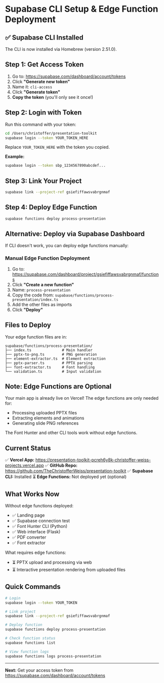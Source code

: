 # Supabase CLI Setup & Edge Function Deployment

## ✅ Supabase CLI Installed

The CLI is now installed via Homebrew (version 2.51.0).

## Step 1: Get Access Token

1. Go to: https://supabase.com/dashboard/account/tokens
2. Click **"Generate new token"**
3. Name it: `cli-access`
4. Click **"Generate token"**
5. **Copy the token** (you'll only see it once!)

## Step 2: Login with Token

Run this command with your token:

```bash
cd /Users/christoffer/presentation-toolkit
supabase login --token YOUR_TOKEN_HERE
```

Replace `YOUR_TOKEN_HERE` with the token you copied.

**Example:**
```bash
supabase login --token sbp_1234567890abcdef...
```

## Step 3: Link Your Project

```bash
supabase link --project-ref gsiefiffawsvabrgnmaf
```

## Step 4: Deploy Edge Function

```bash
supabase functions deploy process-presentation
```

## Alternative: Deploy via Supabase Dashboard

If CLI doesn't work, you can deploy edge functions manually:

### Manual Edge Function Deployment

1. Go to: https://supabase.com/dashboard/project/gsiefiffawsvabrgnmaf/functions
2. Click **"Create a new function"**
3. Name: `process-presentation`
4. Copy the code from: `supabase/functions/process-presentation/index.ts`
5. Add the other files as imports
6. Click **"Deploy"**

## Files to Deploy

Your edge function files are in:
```
supabase/functions/process-presentation/
├── index.ts              # Main handler
├── pptx-to-png.ts        # PNG generation
├── element-extractor.ts  # Element extraction
├── pptx-parser.ts        # PPTX parsing
├── font-extractor.ts     # Font handling
└── validation.ts         # Input validation
```

## Note: Edge Functions are Optional

Your main app is already live on Vercel! The edge functions are only needed for:
- Processing uploaded PPTX files
- Extracting elements and animations
- Generating slide PNG references

The Font Hunter and other CLI tools work without edge functions.

## Current Status

✅ **Vercel App:** https://presentation-toolkit-pcreh6y8k-christoffer-weiss-projects.vercel.app
✅ **GitHub Repo:** https://github.com/TheChristofferWeiss/presentation-toolkit
✅ **Supabase CLI:** Installed
⏳ **Edge Functions:** Not deployed yet (optional)

## What Works Now

Without edge functions deployed:
- ✅ Landing page
- ✅ Supabase connection test
- ✅ Font Hunter CLI (Python)
- ✅ Web interface (Flask)
- ✅ PDF converter
- ✅ Font extractor

What requires edge functions:
- ⏳ PPTX upload and processing via web
- ⏳ Interactive presentation rendering from uploaded files

## Quick Commands

```bash
# Login
supabase login --token YOUR_TOKEN

# Link project
supabase link --project-ref gsiefiffawsvabrgnmaf

# Deploy function
supabase functions deploy process-presentation

# Check function status
supabase functions list

# View function logs
supabase functions logs process-presentation
```

---

**Next:** Get your access token from https://supabase.com/dashboard/account/tokens
